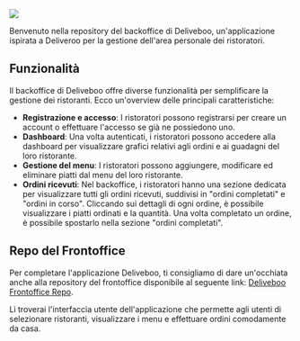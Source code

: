 <img src="https://i.imgur.com/kKxlvJ8.png" />

Benvenuto nella repository del backoffice di Deliveboo, un'applicazione ispirata a Deliveroo per la gestione dell'area personale dei ristoratori.

## Funzionalità

Il backoffice di Deliveboo offre diverse funzionalità per semplificare la gestione dei ristoranti. Ecco un'overview delle principali caratteristiche:

- **Registrazione e accesso**: I ristoratori possono registrarsi per creare un account o effettuare l'accesso se già ne possiedono uno.
- **Dashboard**: Una volta autenticati, i ristoratori possono accedere alla dashboard per visualizzare grafici relativi agli ordini e ai guadagni del loro ristorante.
- **Gestione del menu**: I ristoratori possono aggiungere, modificare ed eliminare piatti dal menu del loro ristorante.
- **Ordini ricevuti**: Nel backoffice, i ristoratori hanno una sezione dedicata per visualizzare tutti gli ordini ricevuti, suddivisi in "ordini completati" e "ordini in corso". Cliccando sui dettagli di ogni ordine, è possibile visualizzare i piatti ordinati e la quantità. Una volta completato un ordine, è possibile spostarlo nella sezione "ordini completati".

## Repo del Frontoffice

Per completare l'applicazione Deliveboo, ti consigliamo di dare un'occhiata anche alla repository del frontoffice disponibile al seguente link: [Deliveboo Frontoffice Repo](https://github.com/LeonardoMartignoni/deliveboo-frontoffice).

Lì troverai l'interfaccia utente dell'applicazione che permette agli utenti di selezionare ristoranti, visualizzare i menu e effettuare ordini comodamente da casa.
